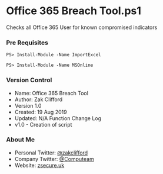 # Office 365 Breach Tool.ps1

Checks all Office 365 User for known compromised indicators

### Pre Requisites 

```
PS> Install-Module -Name ImportExcel
```
```
PS> Install-Module -Name MSOnline 
```

### Version Control
- Name: Office 365 Breach Tool
- Author: Zak Clifford 
- Version 1.0
- Created: 19 Aug 2019
- Updated: N/A
Function Change Log 
- v1.0 - Creation of script


### About Me

- Personal Twitter: [@zakclifford](https://twitter.com/zakclifford)
- Company Twitter: [@Computeam](https://twitter.com/computeam)
- Website: [zsecure.uk](https://zsecure.uk/)
